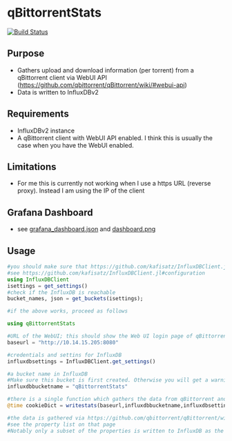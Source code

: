 # qBittorrentStats

[![Build Status](https://github.com/kafisatz/qBittorrentStats.jl/actions/workflows/CI.yml/badge.svg?branch=master)](https://github.com/kafisatz/qBittorrentStats.jl/actions/workflows/CI.yml?query=branch%3Amaster)

## Purpose
* Gathers upload and download information (per torrent) from a qBittorrent client via WebUI API (https://github.com/qbittorrent/qBittorrent/wiki/#webui-api)
* Data is written to InfluxDBv2

## Requirements 
* InfluxDBv2 instance 
* A qBittorrent client with WebUI API enabled. I think this is usually the case when you have the WebUI enabled.

## Limitations 
* For me this is currently not working when I use a https URL (reverse proxy). Instead I am using the IP of the client

## Grafana Dashboard
* see [grafana_dashboard.json](graphana_dashboard.json) and [dashboard.png](img/dashboard.png)

## Usage
```julia
#you should make sure that https://github.com/kafisatz/InfluxDBClient.jl works properly for you
#see https://github.com/kafisatz/InfluxDBClient.jl#configuration
using InfluxDBClient
isettings = get_settings()
#check if the InfluxDB is reachable
bucket_names, json = get_buckets(isettings);

#if the above works, proceed as follows

using qBittorrentStats

#URL of the WebUI; this should show the Web UI login page of qBittorrent
baseurl = "http://10.14.15.205:8080"

#credentials and settins for InfluxDB
influxdbsettings = InfluxDBClient.get_settings()

#a bucket name in InfluxDB
#Make sure this bucket is first created. Otherwise you will get a warning message and no data will be written
influxdbbucketname = "qBittorrentStats"

#there is a single function which gathers the data from qBittorrent and writes it to InfluxDB
@time cookieDict = writestats(baseurl,influxdbbucketname,influxdbsettings)

#the data is gathered via https://github.com/qbittorrent/qBittorrent/wiki/WebUI-API-(qBittorrent-4.1)#get-torrent-generic-properties
#see the property list on that page
#Notably only a subset of the properties is written to InfluxDB as the motivation for this package was upload and download volumes to manage storage tiering (and deletion) of torrents
```